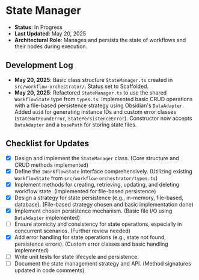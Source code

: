 # State Manager

- **Status**: In Progress
- **Last Updated**: May 20, 2025
- **Architectural Role**: Manages and persists the state of workflows and their nodes during execution.

## Development Log

- **May 20, 2025**: Basic class structure `StateManager.ts` created in `src/workflow-orchestrator/`. Status set to Scaffolded.
- **May 20, 2025**: Refactored `StateManager.ts` to use the shared `WorkflowState` type from `types.ts`. Implemented basic CRUD operations with a file-based persistence strategy using Obsidian's `DataAdapter`. Added `uuid` for generating instance IDs and custom error classes (`StateNotFoundError`, `StatePersistenceError`). Constructor now accepts `DataAdapter` and a `basePath` for storing state files.

## Checklist for Updates

- [x] Design and implement the `StateManager` class. (Core structure and CRUD methods implemented)
- [x] Define the `IWorkflowState` interface comprehensively. (Utilizing existing `WorkflowState` from `src/workflow-orchestrator/types.ts`)
- [x] Implement methods for creating, retrieving, updating, and deleting workflow state. (Implemented for file-based persistence)
- [x] Design a strategy for state persistence (e.g., in-memory, file-based, database). (File-based strategy chosen and basic implementation done)
- [x] Implement chosen persistence mechanism. (Basic file I/O using `DataAdapter` implemented)
- [ ] Ensure atomicity and consistency for state operations, especially in concurrent scenarios. (Further review needed)
- [x] Add error handling for state operations (e.g., state not found, persistence errors). (Custom error classes and basic handling implemented)
- [ ] Write unit tests for state lifecycle and persistence.
- [ ] Document the state management strategy and API. (Method signatures updated in code comments)